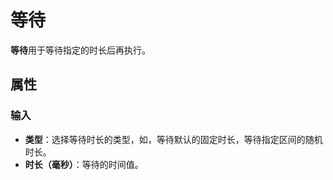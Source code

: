 # 等待

**等待**用于等待指定的时长后再执行。

## 属性

### 输入

- **类型**：选择等待时长的类型，如，等待默认的固定时长，等待指定区间的随机时长。
- **时长（毫秒）**：等待的时间值。
